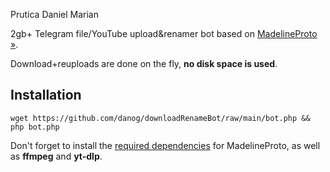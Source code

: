 Prutica Daniel Marian 

2gb+ Telegram file/YouTube upload&amp;renamer bot based on [MadelineProto &raquo;](https://docs.madelineproto.xyz).  

Download+reuploads are done on the fly, **no disk space is used**.

## Installation

```
wget https://github.com/danog/downloadRenameBot/raw/main/bot.php && php bot.php
```

Don't forget to install the [required dependencies](https://docs.madelineproto.xyz/docs/REQUIREMENTS.html) for MadelineProto, as well as **ffmpeg** and **yt-dlp**.


